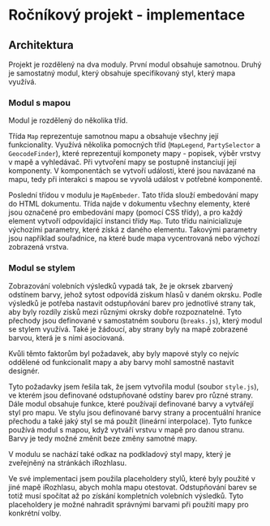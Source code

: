 # Ročníkový projekt - implementace

## Architektura

Projekt je rozdělený na dva moduly. První modul obsahuje samotnou. 
Druhý je samostatný modul, který obsahuje specifikovaný styl, který mapa využívá.

### Modul s mapou

Modul je rozdělený do několika tříd. 

Třída `Map` reprezentuje samotnou mapu a obsahuje všechny její funkcionality.
Využívá několika pomocných tříd (`MapLegend`, `PartySelector` a `GeocodeFinder`), které reprezentují komponety mapy -
popisek, výběr vrstvy v mapě a vyhledávač.
Při vytvoření mapy se postupně instanciují její komponenty. 
V komponentách se vytvoří události, které jsou navázané na mapu, tedy při interakci s mapou se vyvolá událost v potřebné komponentě.

Poslední třídou v modulu je `MapEmbeder`. 
Tato třída slouží embedování mapy do HTML dokumentu.
Třída najde v dokumentu všechny elementy, které jsou označené pro embedování mapy (pomocí CSS třídy), 
a pro každý element vytvoří odpovídající instanci třídy `Map`.
Tuto třídu nainicializuje výchozími parametry, které získá z daného elementu.
Takovými parametry jsou například souřadnice, na které bude mapa vycentrovaná nebo výchozí zobrazená vrstva.


### Modul se stylem

Zobrazování volebních výsledků vypadá tak, že je okrsek zbarvený odstínem barvy, 
jehož sytost odpovídá ziskum hlasů v daném okrsku.
Podle výsledků je potřeba nastavit odstupňování barev pro jednotlivé strany tak, aby byly rozdíly zisků mezi různými okrsky dobře rozpoznatelné. Tyto přechody jsou definované v samostatném souboru (`breaks.js`), který modul se stylem využívá.
Také je žádoucí, aby strany byly na mapě zobrazené barvou, která je s nimi asociovaná.

Kvůli těmto faktorům byl požadavek, aby byly mapové styly co nejvíc oddělené od funkcionalit mapy 
a aby barvy mohl samostně nastavit designér.

Tyto požadavky jsem řešila tak, že jsem vytvořila modul (soubor `style.js`), ve kterém jsou definované odstupňované odstíny barev pro různé strany.
Dále modul obsahuje funkce, které používají definované barvy a vytvářejí styl pro mapu.
Ve stylu jsou definované barvy strany a procentuální hranice přechodu a také jaký styl se má použít (lineární interpolace).
Tyto funkce používá modul s mapou, když vytváří vrstvu v mapě pro danou stranu.
Barvy je tedy možné změnit beze změny samotné mapy.

V modulu se nachází také odkaz na podkladový styl mapy, který je zveřejněný na stránkách iRozhlasu.

Ve své implementaci jsem použila placeholdery stylů, které byly použité v jiné mapě iRozhlasu, abych mohla mapu otestovat.
Odstupňování barev se totiž musí spočítat až po získání kompletních volebních výsledků.
Tyto placeholdery je možné nahradit správnými barvami při použití mapy pro konkrétní volby.

